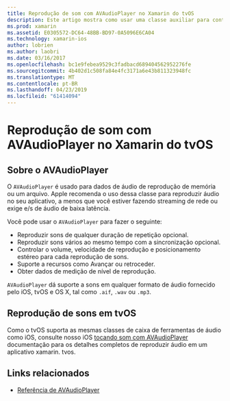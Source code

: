 ```yaml
---
title: Reprodução de som com AVAudioPlayer no Xamarin do tvOS
description: Este artigo mostra como usar uma classe auxiliar para controlar a reprodução do som usando um AVAudioPlayer em um aplicativo xamarin. IOS.
ms.prod: xamarin
ms.assetid: E0305572-DC64-48BB-BD97-0A5096E6CA04
ms.technology: xamarin-ios
author: lobrien
ms.author: laobri
ms.date: 03/16/2017
ms.openlocfilehash: bc1e9febea9529c3fadbacd689404562952276fe
ms.sourcegitcommit: 4b402d1c508fa84e4fc3171a6e43b811323948fc
ms.translationtype: MT
ms.contentlocale: pt-BR
ms.lasthandoff: 04/23/2019
ms.locfileid: "61414094"
---
```

# <a name="playing-sound-in-tvos-with-avaudioplayer-in-xamarin"></a>Reprodução de som com AVAudioPlayer no Xamarin do tvOS

## <a name="about-the-avaudioplayer"></a>Sobre o AVAudioPlayer

O `AVAudioPlayer` é usado para dados de áudio de reprodução de memória ou um arquivo. Apple recomenda o uso dessa classe para reproduzir áudio no seu aplicativo, a menos que você estiver fazendo streaming de rede ou exige e/s de áudio de baixa latência.

Você pode usar o `AVAudioPlayer` para fazer o seguinte:

- Reproduzir sons de qualquer duração de repetição opcional.
- Reproduzir sons vários ao mesmo tempo com a sincronização opcional.
- Controlar o volume, velocidade de reprodução e posicionamento estéreo para cada reprodução de sons.
- Suporte a recursos como Avançar ou retroceder.
- Obter dados de medição de nível de reprodução.

`AVAudioPlayer` dá suporte a sons em qualquer formato de áudio fornecido pelo iOS, tvOS e OS X, tal como `.aif`, `.wav` ou `.mp3`.

## <a name="playing-sounds-in-tvos"></a>Reprodução de sons em tvOS

Como o tvOS suporta as mesmas classes de caixa de ferramentas de áudio como iOS, consulte nosso iOS [tocando som com AVAudioPlayer](https://github.com/xamarin/recipes/tree/master/Recipes/ios/media/sound/avaudioplayer) documentação para os detalhes completos de reproduzir áudio em um aplicativo xamarin. tvos.



## <a name="related-links"></a>Links relacionados

- [Referência de AVAudioPlayer](https://developer.apple.com/library/ios/documentation/AVFoundation/Reference/AVAudioPlayerClassReference/)
